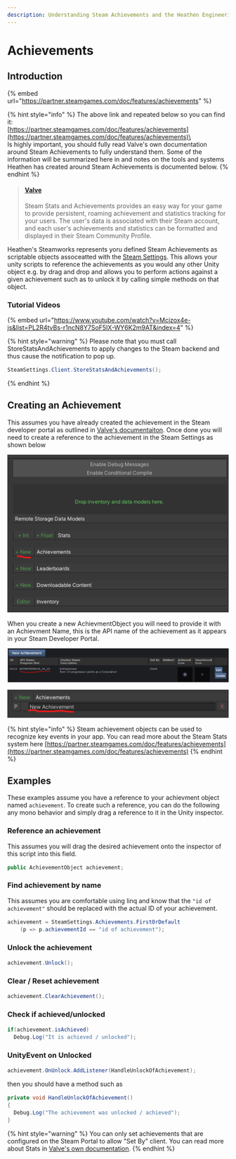 ```yaml
---
description: Understanding Steam Achievements and the Heathen Engineering tool kit
---
```


# Achievements

## Introduction

{% embed url="https://partner.steamgames.com/doc/features/achievements" %}

{% hint style="info" %}
The above link and repeated below so you can find it:\
[https://partner.steamgames.com/doc/features/achievements](https://partner.steamgames.com/doc/features/achievements)\
\
Is highly important, you should fully read Valve's own documentation around Steam Achievements to fully understand them. Some of the information will be summarized here in and notes on the tools and systems Heathen has created around Steam Achievements is documented below.&#x20;
{% endhint %}

> #### [Valve](https://partner.steamgames.com/doc/features/achievements)
>
> Steam Stats and Achievements provides an easy way for your game to provide persistent, roaming achievement and statistics tracking for your users. The user's data is associated with their Steam account, and each user's achievements and statistics can be formatted and displayed in their Steam Community Profile.

Heathen's Steamworks represents yoru defined Steam Achievements as scriptable objects assoceatted with the [Steam Settings](steam-settings.md). This allows your unity scripts to reference the achievements as you would any other Unity object e.g. by drag and drop and allows you to perform actions against a given achievement such as to unlock it by calling simple methods on that object.

### Tutorial Videos

{% embed url="https://www.youtube.com/watch?v=Mcjzox4e-js&list=PL2R4tvBs-r1ncN8Y7SoF5IX-WY6K2m9AT&index=4" %}

{% hint style="warning" %}
Please note that you must call StoreStatsAndAchievements to apply changes to the Steam backend and thus cause the notification to pop up.

```csharp
SteamSettings.Client.StoreStatsAndAchievements();
```
{% endhint %}

## Creating an Achievement

This assumes you have already created the achievement in the Steam developer portal as outlined in [Valve's documentaiton](https://partner.steamgames.com/doc/features/achievements). Once done you will need to create a reference to the achievement in the Steam Settings as shown below

![](<../../.gitbook/assets/image (149).png>)

When you create a new AchievmentObject you will need to provide it with an Achievment Name, this is the API name of the achievement as it appears in your Steam Developer Portal.

![Screen shot of Steam's developer portal when creating an achievement ... this shows the name you need](<../../.gitbook/assets/image (27).png>)

![Screen shot of a new Achievement in the Steam Settings and the field where you should place the name](<../../.gitbook/assets/image (150).png>)

{% hint style="info" %}
&#x20;Steam achievement objects can be used to recognize key events in your app. You can read more about the Steam Stats system here [https://partner.steamgames.com/doc/features/achievements](https://partner.steamgames.com/doc/features/achievements)
{% endhint %}

## Examples

&#x20;These examples assume you have a reference to your achievment object named `achievement`. To create such a reference, you can do the following any mono behavior and simply drag a reference to it in the Unity inspector.

### Reference an achievement

This assumes you will drag the desired achievement onto the inspector of this script into this field.

```csharp
public AchievementObject achievement;
```

### Find achievement by name

This assumes you are comfortable using linq and know that the `"id of achievement"` should be replaced with the actual ID of your achievement.

```csharp
achievement = SteamSettings.Achievements.FirstOrDefault
    (p => p.achievementId == "id of achievement");
```

### Unlock the achievement

```csharp
achievement.Unlock();
```

### Clear / Reset achievement

```csharp
achievement.ClearAchievement();
```

### Check if achieved/unlocked

```csharp
if(achievement.isAchieved)
  Debug.Log("It is achieved / unlocked");
```

### UnityEvent on Unlocked

```csharp
achievement.OnUnlock.AddListener(HandleUnlockOfAchievement);
```

then you should have a method such as

```csharp
private void HandleUnlockOfAchievement()
{
  Debug.Log("The achievement was unlocked / achieved");
}
```

{% hint style="warning" %}
You can only set achievements that are configured on the Steam Portal to allow "Set By" client. You can read more about Stats in [Valve's own documentation](https://partner.steamgames.com/doc/features/achievements).
{% endhint %}
